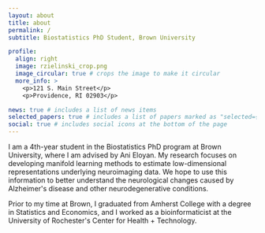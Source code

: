 ```yaml
---
layout: about
title: about
permalink: /
subtitle: Biostatistics PhD Student, Brown University

profile:
  align: right
  image: rzielinski_crop.png
  image_circular: true # crops the image to make it circular
  more_info: >
    <p>121 S. Main Street</p>
    <p>Providence, RI 02903</p>

news: true # includes a list of news items
selected_papers: true # includes a list of papers marked as "selected={true}"
social: true # includes social icons at the bottom of the page
---
```


I am a 4th-year student in the Biostatistics PhD program at Brown University, where I am advised by Ani Eloyan. My research focuses on developing manifold learning methods to estimate low-dimensional representations underlying neuroimaging data. We hope to use this information to better understand the neurological changes caused by Alzheimer's disease and other neurodegenerative conditions.

Prior to my time at Brown, I graduated from Amherst College with a degree in Statistics and Economics, and I worked as a bioinformaticist at the University of Rochester's Center for Health + Technology.
